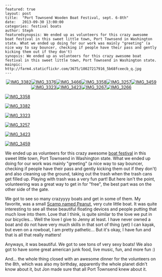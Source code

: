 	---
	featured: true
	layout: post
	title:  "Port Townsend Wooden Boat Festival, sept. 6-8th"
	date:   2013-09-30 13:00:00
	categories: festival boats
	author: Steph
	featuredsynopsis: We ended up as volunteers for this crazy awesome boat festival in this sweet little town, Port Townsend in Washington state. What we ended up doing for our work was mainly "greeting" (a nice way to say bouncer, checking if people have their pass and gently kicking them out if they don't)
	synopsis: We ended up as volunteers for this crazy awesome boat festival in this sweet little town, Port Townsend in Washington state.
	mainpic: http://farm4.staticflickr.com/3675/10027217916_5b68fceecb_q.jpg
	---


<div id="setpreview72157636063896806" style="width: 100%; text-align: center;">
<a class="previewlink" href="http://www.flickr.com/photos/100330886@N04/10027217916/in/set-72157636063896806"><img class="previewphoto" title="IMG_3382" src="http://farm4.staticflickr.com/3675/10027217916_5b68fceecb_s.jpg"></a><a class="previewlink" href="http://www.flickr.com/photos/100330886@N04/10027214596/in/set-72157636063896806"><img class="previewphoto" title="IMG_3376" src="http://farm3.staticflickr.com/2887/10027214596_389c361b8c_s.jpg"></a><a class="previewlink" href="http://www.flickr.com/photos/100330886@N04/10027146314/in/set-72157636063896806"><img class="previewphoto" title="IMG_3466" src="http://farm4.staticflickr.com/3718/10027146314_57ddf7c773_s.jpg"></a><a class="previewlink" href="http://www.flickr.com/photos/100330886@N04/10027193025/in/set-72157636063896806"><img class="previewphoto" title="IMG_3358" src="http://farm8.staticflickr.com/7336/10027193025_15c38e3a48_s.jpg"></a><a class="previewlink" href="http://www.flickr.com/photos/100330886@N04/10027277813/in/set-72157636063896806"><img class="previewphoto" title="IMG_3257" src="http://farm4.staticflickr.com/3814/10027277813_a9548409e3_s.jpg"></a><a class="previewlink" href="http://www.flickr.com/photos/100330886@N04/10027205046/in/set-72157636063896806"><img class="previewphoto" title="IMG_3459" src="http://farm3.staticflickr.com/2824/10027205046_58ca9370fe_s.jpg"></a><a class="previewlink" href="http://www.flickr.com/photos/100330886@N04/10027201916/in/set-72157636063896806"><img class="previewphoto" title="IMG_3323" src="http://farm3.staticflickr.com/2892/10027201916_b37cc3587a_s.jpg"></a><a class="previewlink" href="http://www.flickr.com/photos/100330886@N04/10027197826/in/set-72157636063896806"><img class="previewphoto" title="IMG_3423" src="http://farm8.staticflickr.com/7319/10027197826_c7fbfcb27e_s.jpg"></a><a class="previewlink" href="http://www.flickr.com/photos/100330886@N04/10027348025/in/set-72157636063896806"><img class="previewphoto" title="IMG_3267" src="http://farm8.staticflickr.com/7358/10027348025_563bb6c521_s.jpg"></a><a class="previewlink" href="http://www.flickr.com/photos/100330886@N04/10027344135/in/set-72157636063896806"><img class="previewphoto" title="IMG_3266" src="http://farm4.staticflickr.com/3771/10027344135_94be5a4d13_s.jpg"></a>
</div>


<a class="photo-left photo-link" href="http://www.flickr.com/photos/100330886@N04/10027193025/in/set-72157636063896806"><img class="photo" title="IMG_3358" src="http://farm8.staticflickr.com/7336/10027193025_15c38e3a48_n.jpg"></a>

<a class="photo-right photo-link" href="http://www.flickr.com/photos/100330886@N04/10027217916/in/set-72157636063896806"><img class="photo" title="IMG_3382" src="http://farm4.staticflickr.com/3675/10027217916_5b68fceecb_n.jpg"></a>

<a class="photo-right photo-link" href="http://www.flickr.com/photos/100330886@N04/10027201916/in/set-72157636063896806"><img class="photo" title="IMG_3323" src="http://farm3.staticflickr.com/2892/10027201916_b37cc3587a_n.jpg"></a>

<a class="photo-left photo-link" href="http://www.flickr.com/photos/100330886@N04/10027277813/in/set-72157636063896806"><img class="photo" title="IMG_3257" src="http://farm4.staticflickr.com/3814/10027277813_a9548409e3_n.jpg"></a>

<a class="photo-left photo-link" href="http://www.flickr.com/photos/100330886@N04/10027197826/in/set-72157636063896806"><img class="photo" title="IMG_3423" src="http://farm8.staticflickr.com/7319/10027197826_c7fbfcb27e_n.jpg"></a>

<a class="photo-right photo-link" href="http://www.flickr.com/photos/100330886@N04/10027205046/in/set-72157636063896806"><img class="photo" title="IMG_3459" src="http://farm3.staticflickr.com/2824/10027205046_58ca9370fe_n.jpg"></a>

We ended up as volunteers for this crazy awesome <a href="http://woodenboat.org/festival/">boat festival</a> in this sweet little town, Port Townsend in Washington state. What we ended up doing for our work was mainly "greeting" (a nice way to say bouncer, checking if people have their pass and gently kicking them out if they don't) and also cleaning up the ground, taking out the trash when the trash cans get filled up. Playing with trash was a very fun part! But here isn't the point, volunteering was a great way to get in for "free", the best part was on the other side of the gate. 

We got to see so many crazyyyy boats and get in some of them. My favorite, was a small <a href="http://www.flickr.com/photos/porttownsendbob/sets/72157633952804764/with/8999640215/">Scamp named Peanut</a>, very cute little boat. It was quite interesting to see all these beautiful floating devices and people putting that much love into them. Love that I think, is quite similar to the love we put in our bicycles... Well the love I give to Jenny at least. I have never owned a boat and do not have very much skills in that sort of thing (yet) I can kayak, but even on a rowboat, I am pretty pathetic... But it's okay, I have fun and that is all that really matters!
 
Anyways, it was beautiful. We got to see tons of very sexy boats! We also got to have some great american junk food, live music, fun, and more fun :)

And... the whole thing closed with an awesome dinner for the volunteers on the 8th, which was also my birthday, apparently the whole planet didn't know about it, but Jon made sure that all Port Townsend knew about it.


